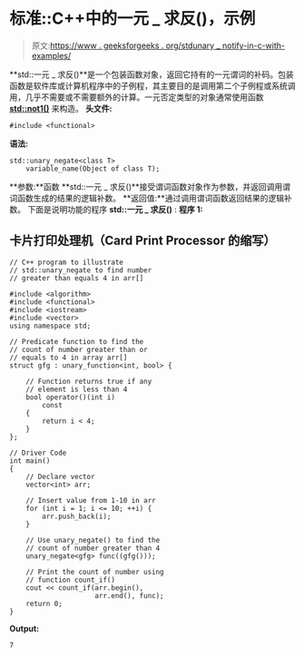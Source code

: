 # 标准::C++中的一元 _ 求反()，示例

> 原文:[https://www . geeksforgeeks . org/stdunary _ notify-in-c-with-examples/](https://www.geeksforgeeks.org/stdunary_negate-in-c-with-examples/)

**std::一元 _ 求反()**是一个包装函数对象，返回它持有的一元谓词的补码。包装函数是软件库或计算机程序中的子例程，其主要目的是调用第二个子例程或系统调用，几乎不需要或不需要额外的计算。一元否定类型的对象通常使用函数 [**std::not1()**](https://www.geeksforgeeks.org/not1-and-not2-function-templates-in-c-stl-with-examples/) 来构造。
**头文件:**

```
#include <functional>
```

**语法:**

```
std::unary_negate<class T>
    variable_name(Object of class T);
```

**参数:**函数 **std::一元 _ 求反()**接受谓词函数对象作为参数，并返回调用谓词函数生成的结果的逻辑补数。
**返回值:**通过调用谓词函数返回结果的逻辑补数。
下面是说明功能的程序 **std::一元 _ 求反()** :
**程序 1:**

## 卡片打印处理机（Card Print Processor 的缩写）

```
// C++ program to illustrate
// std::unary_negate to find number
// greater than equals 4 in arr[]

#include <algorithm>
#include <functional>
#include <iostream>
#include <vector>
using namespace std;

// Predicate function to find the
// count of number greater than or
// equals to 4 in array arr[]
struct gfg : unary_function<int, bool> {

    // Function returns true if any
    // element is less than 4
    bool operator()(int i)
        const
    {
        return i < 4;
    }
};

// Driver Code
int main()
{
    // Declare vector
    vector<int> arr;

    // Insert value from 1-10 in arr
    for (int i = 1; i <= 10; ++i) {
        arr.push_back(i);
    }

    // Use unary_negate() to find the
    // count of number greater than 4
    unary_negate<gfg> func((gfg()));

    // Print the count of number using
    // function count_if()
    cout << count_if(arr.begin(),
                     arr.end(), func);
    return 0;
}
```

**Output:** 

```
7
```